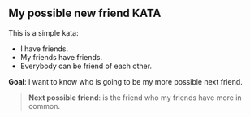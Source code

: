 My possible new friend KATA
------------

This is a simple kata:

  * I have friends.
  * My friends have friends.
  * Everybody can be friend of each other.

 **Goal**: I want to know who is going to be my more possible next friend.


 > **Next possible friend**: is the friend who my friends have more in common.